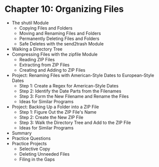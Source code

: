 # Chapter 10: Organizing Files
- The shutil Module
  - Copying Files and Folders
  - Moving and Renaming Files and Folders
  - Permanently Deleting Files and Folders
  - Safe Deletes with the send2trash Module
- Walking a Directory Tree
- Compressing Files with the zipfile Module
  - Reading ZIP Files
  - Extracting from ZIP Files
  - Creating and Adding to ZIP Files
- Project: Renaming Files with American-Style Dates to European-Style Dates
  - Step 1: Create a Regex for American-Style Dates
  - Step 2: Identify the Date Parts from the Filenames
  - Step 3: Form the New Filename and Rename the Files
  - Ideas for Similar Programs
- Project: Backing Up a Folder into a ZIP File
  - Step 1: Figure Out the ZIP File's Name
  - Step 2: Create the New ZIP File
  - Step 3: Walk the Directory Tree and Add to the ZIP File
  - Ideas for Similar Programs
- Summary
- Practice Questions
- Practice Projects
  - Selective Copy
  - Deleting Unneeded Files
  - Filing in the Gaps
